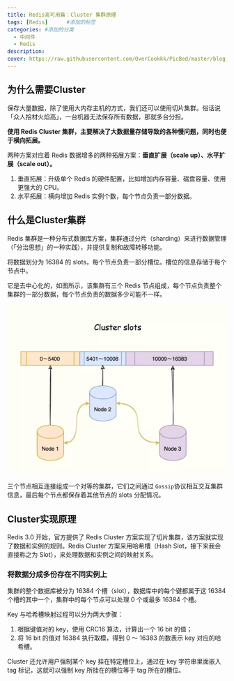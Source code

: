 ```yaml
---
title: Redis高可用篇：Cluster 集群原理
tags: [Redis]      #添加的标签
categories: #添加的分类
  - 中间件
  - Redis
description: 
cover: https://raw.githubusercontent.com/OverCookkk/PicBed/master/blog_cover_images/00716-77064882.png
---
```




## 为什么需要Cluster

保存大量数据，除了使用大内存主机的方式，我们还可以使用切片集群。俗话说「众人拾材火焰高」，一台机器无法保存所有数据，那就多台分担。

**使用 Redis Cluster 集群，主要解决了大数据量存储导致的各种慢问题，同时也便于横向拓展。**

两种方案对应着 Redis 数据增多的两种拓展方案：**垂直扩展（scale up）、水平扩展（scale out）。**

1. 垂直拓展：升级单个 Redis 的硬件配置，比如增加内存容量、磁盘容量、使用更强大的 CPU。
2. 水平拓展：横向增加 Redis 实例个数，每个节点负责一部分数据。



## 什么是Cluster集群

Redis 集群是一种分布式数据库方案，集群通过分片（sharding）来进行数据管理（「分治思想」的一种实践），并提供复制和故障转移功能。

将数据划分为 16384 的 slots，每个节点负责一部分槽位。槽位的信息存储于每个节点中。

它是去中心化的，如图所示，该集群有三个 Redis 节点组成，每个节点负责整个集群的一部分数据，每个节点负责的数据多少可能不一样。

![Redis集群架构](https://raw.githubusercontent.com/OverCookkk/PicBed/master/blogImg/Redis%E9%9B%86%E7%BE%A4%E6%9E%B6%E6%9E%84.jpg)

三个节点相互连接组成一个对等的集群，它们之间通过 `Gossip`协议相互交互集群信息，最后每个节点都保存着其他节点的 slots 分配情况。



## Cluster实现原理

Redis 3.0 开始，官方提供了 Redis Cluster 方案实现了切片集群，该方案就实现了数据和实例的规则。Redis Cluster 方案采用哈希槽（Hash Slot，接下来我会直接称之为 Slot），来处理数据和实例之间的映射关系。



### 将数据分成多份存在不同实例上

集群的整个数据库被分为 16384 个槽（slot），数据库中的每个键都属于这 16384 个槽的其中一个，集群中的每个节点可以处理 0 个或最多 16384 个槽。

Key 与哈希槽映射过程可以分为两大步骤：

1. 根据键值对的 key，使用 CRC16 算法，计算出一个 16 bit 的值；
2. 将 16 bit 的值对 16384 执行取模，得到 0 ～ 16383 的数表示 key 对应的哈希槽。

Cluster 还允许用户强制某个 key 挂在特定槽位上，通过在 key 字符串里面嵌入 tag 标记，这就可以强制 key 所挂在的槽位等于 tag 所在的槽位。

